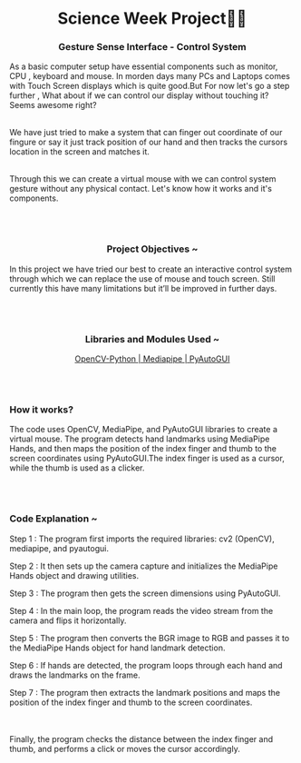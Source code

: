 <h1 align="center">Science Week Project🔬🧪 </h1>

<h3 align="center">Gesture Sense Interface - Control System </h3>
<p> As a basic computer setup have essential components such as monitor, CPU , keyboard and mouse. In morden days many PCs and Laptops comes with Touch Screen displays which is quite good.But For now let's go a step further , What about if we can control our display without 
touching it? Seems awesome right?

<br/>We have just tried to make a system that can finger out coordinate of our fingure or say it just 
track position of our hand and then tracks the cursors location in the screen and matches it.

<br/>Through this we can create a virtual mouse with we can control system gesture without any 
physical contact. Let's know how it works and it's components.
</p>





<br/><br/>


<h3 align="center">Project Objectives ~ </h3>
<p>In this project we have tried our best to create an 
interactive control system through which we can 
replace the use of mouse and touch screen. Still 
currently this have many limitations but it’ll 
be improved in further days.</p>



<br/><br/>

<h3 align="center">Libraries and Modules Used ~ </h3>

<p align="center">
   <a href="#">
     OpenCV-Python | Mediapipe | PyAutoGUI
   </a>
</p>





<br/><br/>
<h3>How it works?</h3>
<p>
   The code uses OpenCV, MediaPipe, and PyAutoGUI libraries to create a virtual mouse. The program detects hand landmarks using MediaPipe Hands, and then maps the position of the index finger and thumb to the screen coordinates using PyAutoGUI.The index finger is used as a cursor, while the thumb is used as a clicker.
</p>





<br/><br/>
<h3>Code Explanation ~ </h3> 

<p>Step 1 : The program first imports the required libraries: cv2 (OpenCV), mediapipe, and pyautogui.</p>

<p>Step 2 : It then sets up the camera capture and initializes the MediaPipe Hands object and drawing utilities.</p>

<p>Step 3 : The program then gets the screen dimensions using PyAutoGUI.</p>

<p>Step 4 : In the main loop, the program reads the video stream from the camera and flips it horizontally.</p>

<p>Step 5 : The program then converts the BGR image to RGB and passes it to the MediaPipe Hands object for hand landmark detection.</p>

<p>Step 6 : If hands are detected, the program loops through each hand and draws the landmarks on the frame.
</p>

<p>Step 7 : The program then extracts the landmark positions and maps the position of the index finger and thumb to the screen coordinates.</p>

<br/><br/> Finally, the program checks the distance between the index finger and thumb, and performs a click or moves the cursor accordingly.

